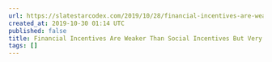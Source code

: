```yaml
---
url: https://slatestarcodex.com/2019/10/28/financial-incentives-are-weaker-than-social-incentives-but-very-important-anyway/
created_at: 2019-10-30 01:14 UTC
published: false
title: Financial Incentives Are Weaker Than Social Incentives But Very Important Anyway
tags: []
---
```



